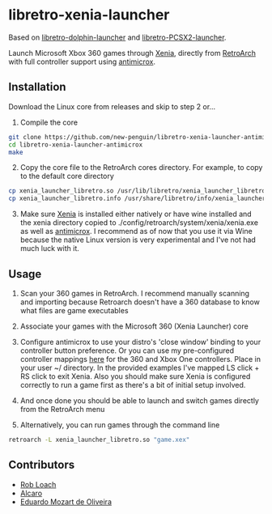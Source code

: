 # libretro-xenia-launcher



Based on [libretro-dolphin-launcher](https://github.com/RobLoach/libretro-dolphin-launcher) and [libretro-PCSX2-launcher](https://github.com/eduardomozart/libretro-pcsx2-launcher). 

Launch Microsoft Xbox 360 games through [Xenia](https://xenia.jp/), directly from [RetroArch](http://www.libretro.com/) with full controller support using [antimicrox](https://github.com/AntiMicroX/antimicrox/).


## Installation

Download the Linux core from releases and skip to step 2 or...

1. Compile the core
  ``` bash
  git clone https://github.com/new-penguin/libretro-xenia-launcher-antimicrox
  cd libretro-xenia-launcher-antimicrox
  make
  ```

2. Copy the core file to the RetroArch cores directory. For example, to copy to the default core directory
  ``` bash
  cp xenia_launcher_libretro.so /usr/lib/libretro/xenia_launcher_libretro.so
  cp xenia_launcher_libretro.info /usr/share/libretro/info/xenia_launcher_libretro.info
  ```

3. Make sure [Xenia](https://xenia.jp/) is installed either natively or have wine installed and the xenia directory copied to ./config/retroarch/system/xenia/xenia.exe as well as [antimicrox](https://github.com/AntiMicroX/antimicrox/). I recommend as of now that you use it via Wine because the native Linux version is very experimental and I've not had much luck with it.

## Usage

1. Scan your 360 games in RetroArch. I recommend manually scanning and importing because Retroarch doesn't have a 360 database to know what files are game executables

2. Associate your games with the Microsoft 360 (Xenia Launcher) core

3. Configure antimicrox to use your distro's 'close window' binding to your controller button preference. Or you can use my pre-configured controller mappings [here](https://ufile.io/9t4vnq6m) for the 360 and Xbox One controllers. Place in your user ~/ directory. In the provided examples I've mapped LS click + RS click to exit Xenia. Also you should make sure Xenia is configured correctly to run a game first as there's a bit of initial setup involved.
  
3. And once done you should be able to launch and switch games directly from the RetroArch menu

3. Alternatively, you can run games through the command line
  ``` bash
  retroarch -L xenia_launcher_libretro.so "game.xex"
  ```

## Contributors

- [Rob Loach](http://github.com/robloach)
- [Alcaro](https://github.com/Alcaro)
- [Eduardo Mozart de Oliveira](https://github.com/coldscientist)
